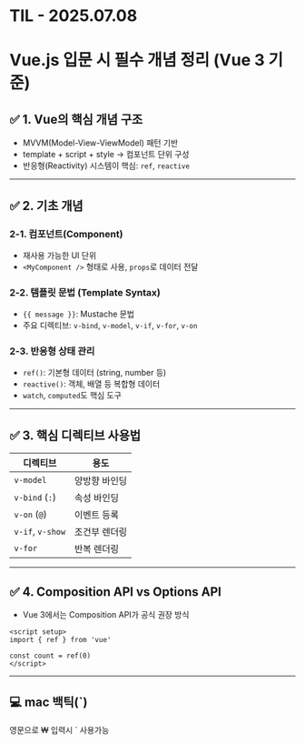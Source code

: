 # TIL - 2025.07.08
# Vue.js 입문 시 필수 개념 정리 (Vue 3 기준)

## ✅ 1. Vue의 핵심 개념 구조
- MVVM(Model-View-ViewModel) 패턴 기반
- template + script + style → 컴포넌트 단위 구성
- 반응형(Reactivity) 시스템이 핵심: `ref`, `reactive`

---

## ✅ 2. 기초 개념

### 2-1. 컴포넌트(Component)
- 재사용 가능한 UI 단위
- `<MyComponent />` 형태로 사용, `props`로 데이터 전달

### 2-2. 템플릿 문법 (Template Syntax)
- `{{ message }}`: Mustache 문법
- 주요 디렉티브: `v-bind`, `v-model`, `v-if`, `v-for`, `v-on`

### 2-3. 반응형 상태 관리
- `ref()`: 기본형 데이터 (string, number 등)
- `reactive()`: 객체, 배열 등 복합형 데이터
- `watch`, `computed`도 핵심 도구

---

## ✅ 3. 핵심 디렉티브 사용법

| 디렉티브    | 용도              |
|-------------|-------------------|
| `v-model`   | 양방향 바인딩     |
| `v-bind` (`:`) | 속성 바인딩    |
| `v-on` (`@`)   | 이벤트 등록     |
| `v-if`, `v-show` | 조건부 렌더링 |
| `v-for`     | 반복 렌더링       |

---

## ✅ 4. Composition API vs Options API
- Vue 3에서는 Composition API가 공식 권장 방식
```vue
<script setup>
import { ref } from 'vue'

const count = ref(0)
</script>
```

---

## 💻 mac 백틱(`) 
영문으로 ₩ 입력시 ` 사용가능